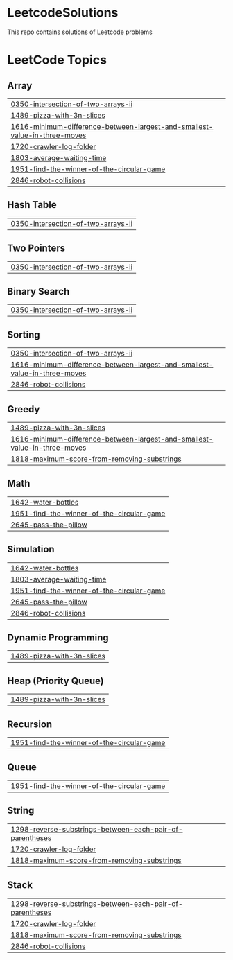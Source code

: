 # LeetcodeSolutions
This repo contains solutions of Leetcode problems

<!---LeetCode Topics Start-->
# LeetCode Topics
## Array
|  |
| ------- |
| [0350-intersection-of-two-arrays-ii](https://github.com/snehaagrawal14/Leetcode_Solutions/tree/master/0350-intersection-of-two-arrays-ii) |
| [1489-pizza-with-3n-slices](https://github.com/snehaagrawal14/Leetcode_Solutions/tree/master/1489-pizza-with-3n-slices) |
| [1616-minimum-difference-between-largest-and-smallest-value-in-three-moves](https://github.com/snehaagrawal14/Leetcode_Solutions/tree/master/1616-minimum-difference-between-largest-and-smallest-value-in-three-moves) |
| [1720-crawler-log-folder](https://github.com/snehaagrawal14/Leetcode_Solutions/tree/master/1720-crawler-log-folder) |
| [1803-average-waiting-time](https://github.com/snehaagrawal14/Leetcode_Solutions/tree/master/1803-average-waiting-time) |
| [1951-find-the-winner-of-the-circular-game](https://github.com/snehaagrawal14/Leetcode_Solutions/tree/master/1951-find-the-winner-of-the-circular-game) |
| [2846-robot-collisions](https://github.com/snehaagrawal14/Leetcode_Solutions/tree/master/2846-robot-collisions) |
## Hash Table
|  |
| ------- |
| [0350-intersection-of-two-arrays-ii](https://github.com/snehaagrawal14/Leetcode_Solutions/tree/master/0350-intersection-of-two-arrays-ii) |
## Two Pointers
|  |
| ------- |
| [0350-intersection-of-two-arrays-ii](https://github.com/snehaagrawal14/Leetcode_Solutions/tree/master/0350-intersection-of-two-arrays-ii) |
## Binary Search
|  |
| ------- |
| [0350-intersection-of-two-arrays-ii](https://github.com/snehaagrawal14/Leetcode_Solutions/tree/master/0350-intersection-of-two-arrays-ii) |
## Sorting
|  |
| ------- |
| [0350-intersection-of-two-arrays-ii](https://github.com/snehaagrawal14/Leetcode_Solutions/tree/master/0350-intersection-of-two-arrays-ii) |
| [1616-minimum-difference-between-largest-and-smallest-value-in-three-moves](https://github.com/snehaagrawal14/Leetcode_Solutions/tree/master/1616-minimum-difference-between-largest-and-smallest-value-in-three-moves) |
| [2846-robot-collisions](https://github.com/snehaagrawal14/Leetcode_Solutions/tree/master/2846-robot-collisions) |
## Greedy
|  |
| ------- |
| [1489-pizza-with-3n-slices](https://github.com/snehaagrawal14/Leetcode_Solutions/tree/master/1489-pizza-with-3n-slices) |
| [1616-minimum-difference-between-largest-and-smallest-value-in-three-moves](https://github.com/snehaagrawal14/Leetcode_Solutions/tree/master/1616-minimum-difference-between-largest-and-smallest-value-in-three-moves) |
| [1818-maximum-score-from-removing-substrings](https://github.com/snehaagrawal14/Leetcode_Solutions/tree/master/1818-maximum-score-from-removing-substrings) |
## Math
|  |
| ------- |
| [1642-water-bottles](https://github.com/snehaagrawal14/Leetcode_Solutions/tree/master/1642-water-bottles) |
| [1951-find-the-winner-of-the-circular-game](https://github.com/snehaagrawal14/Leetcode_Solutions/tree/master/1951-find-the-winner-of-the-circular-game) |
| [2645-pass-the-pillow](https://github.com/snehaagrawal14/Leetcode_Solutions/tree/master/2645-pass-the-pillow) |
## Simulation
|  |
| ------- |
| [1642-water-bottles](https://github.com/snehaagrawal14/Leetcode_Solutions/tree/master/1642-water-bottles) |
| [1803-average-waiting-time](https://github.com/snehaagrawal14/Leetcode_Solutions/tree/master/1803-average-waiting-time) |
| [1951-find-the-winner-of-the-circular-game](https://github.com/snehaagrawal14/Leetcode_Solutions/tree/master/1951-find-the-winner-of-the-circular-game) |
| [2645-pass-the-pillow](https://github.com/snehaagrawal14/Leetcode_Solutions/tree/master/2645-pass-the-pillow) |
| [2846-robot-collisions](https://github.com/snehaagrawal14/Leetcode_Solutions/tree/master/2846-robot-collisions) |
## Dynamic Programming
|  |
| ------- |
| [1489-pizza-with-3n-slices](https://github.com/snehaagrawal14/Leetcode_Solutions/tree/master/1489-pizza-with-3n-slices) |
## Heap (Priority Queue)
|  |
| ------- |
| [1489-pizza-with-3n-slices](https://github.com/snehaagrawal14/Leetcode_Solutions/tree/master/1489-pizza-with-3n-slices) |
## Recursion
|  |
| ------- |
| [1951-find-the-winner-of-the-circular-game](https://github.com/snehaagrawal14/Leetcode_Solutions/tree/master/1951-find-the-winner-of-the-circular-game) |
## Queue
|  |
| ------- |
| [1951-find-the-winner-of-the-circular-game](https://github.com/snehaagrawal14/Leetcode_Solutions/tree/master/1951-find-the-winner-of-the-circular-game) |
## String
|  |
| ------- |
| [1298-reverse-substrings-between-each-pair-of-parentheses](https://github.com/snehaagrawal14/Leetcode_Solutions/tree/master/1298-reverse-substrings-between-each-pair-of-parentheses) |
| [1720-crawler-log-folder](https://github.com/snehaagrawal14/Leetcode_Solutions/tree/master/1720-crawler-log-folder) |
| [1818-maximum-score-from-removing-substrings](https://github.com/snehaagrawal14/Leetcode_Solutions/tree/master/1818-maximum-score-from-removing-substrings) |
## Stack
|  |
| ------- |
| [1298-reverse-substrings-between-each-pair-of-parentheses](https://github.com/snehaagrawal14/Leetcode_Solutions/tree/master/1298-reverse-substrings-between-each-pair-of-parentheses) |
| [1720-crawler-log-folder](https://github.com/snehaagrawal14/Leetcode_Solutions/tree/master/1720-crawler-log-folder) |
| [1818-maximum-score-from-removing-substrings](https://github.com/snehaagrawal14/Leetcode_Solutions/tree/master/1818-maximum-score-from-removing-substrings) |
| [2846-robot-collisions](https://github.com/snehaagrawal14/Leetcode_Solutions/tree/master/2846-robot-collisions) |
<!---LeetCode Topics End-->